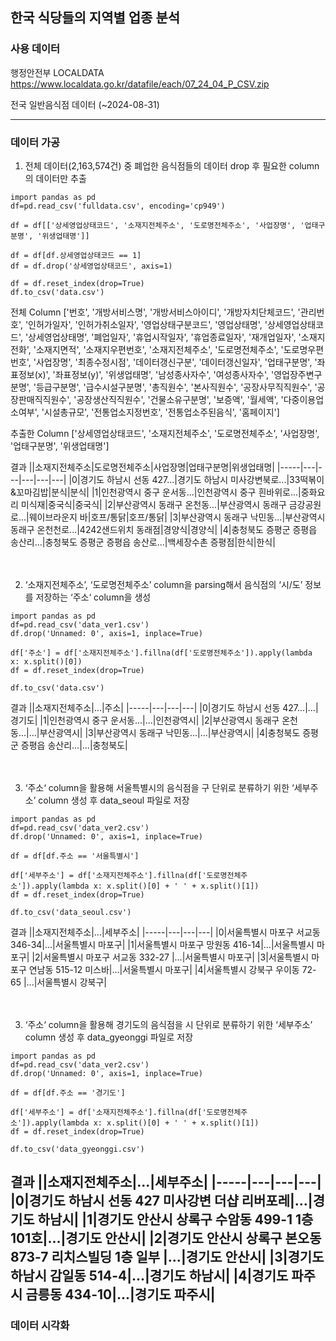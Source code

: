 ## 한국 식당들의 지역별 업종 분석

### 사용 데이터 

행정안전부 LOCALDATA <https://www.localdata.go.kr/datafile/each/07_24_04_P_CSV.zip>

전국 일반음식점 데이터 (~2024-08-31)

---
### 데이터 가공

1. 전체 데이터(2,163,574건) 중 폐업한 음식점들의 데이터 drop 후 필요한 column의 데이터만 추출 

```
import pandas as pd
df=pd.read_csv('fulldata.csv', encoding='cp949')

df = df[['상세영업상태코드', '소재지전체주소', '도로명전체주소', '사업장명', '업태구분명', '위생업태명']]

df = df[df.상세영업상태코드 == 1]
df = df.drop('상세영업상태코드', axis=1)

df = df.reset_index(drop=True)
df.to_csv('data.csv')
```

전체 Column ['번호', '개방서비스명', '개방서비스아이디', '개방자치단체코드', '관리번호', '인허가일자', '인허가취소일자',
       '영업상태구분코드', '영업상태명', '상세영업상태코드', '상세영업상태명', '폐업일자', '휴업시작일자', '휴업종료일자',
       '재개업일자', '소재지전화', '소재지면적', '소재지우편번호', '소재지전체주소', '도로명전체주소', '도로명우편번호',
       '사업장명', '최종수정시점', '데이터갱신구분', '데이터갱신일자', '업태구분명', '좌표정보(x)', '좌표정보(y)',
       '위생업태명', '남성종사자수', '여성종사자수', '영업장주변구분명', '등급구분명', '급수시설구분명', '총직원수',
       '본사직원수', '공장사무직직원수', '공장판매직직원수', '공장생산직직원수', '건물소유구분명', '보증액', '월세액',
       '다중이용업소여부', '시설총규모', '전통업소지정번호', '전통업소주된음식', '홈페이지']

추출한 Column ['상세영업상태코드', '소재지전체주소', '도로명전체주소', '사업장명', '업태구분명', '위생업태명']

결과
||소재지전체주소|도로명전체주소|사업장명|업태구분명|위생업태명|
|-----|---|---|---|---|---|
|0|경기도 하남시 선동 427...|경기도 하남시 미사강변북로...|33떡볶이&꼬마김밥|분식|분식|
|1|인천광역시 중구 운서동...|인천광역시 중구 흰바위로...|중화요리 미식재|중국식|중국식|
|2|부산광역시 동래구 온천동...|부산광역시 동래구 금강공원로...|웨이브라운지 바|호프/통닭|호프/통닭|
|3|부산광역시 동래구 낙민동...|부산광역시 동래구 온천천로...|4242샌드위치 동래점|경양식|경양식|
|4|충청북도 증평군 증평읍 송산리...|충청북도 증평군 증평읍 송산로...|백세장수촌 증평점|한식|한식|


　

 
2. ‘소재지전체주소’, ‘도로명전체주소’ column을 parsing해서 음식점의 ‘시/도’ 정보를 저장하는 ‘주소‘ column을 생성
```
import pandas as pd
df=pd.read_csv('data_ver1.csv')
df.drop('Unnamed: 0', axis=1, inplace=True)

df['주소'] = df['소재지전체주소'].fillna(df['도로명전체주소']).apply(lambda x: x.split()[0])
df = df.reset_index(drop=True)

df.to_csv('data.csv')
```
결과
||소재지전체주소|...|주소|
|-----|---|---|---|
|0|경기도 하남시 선동 427...|...|경기도|
|1|인천광역시 중구 운서동...|...|인천광역시|
|2|부산광역시 동래구 온천동...|...|부산광역시|
|3|부산광역시 동래구 낙민동...|...|부산광역시|
|4|충청북도 증평군 증평읍 송산리...|...|충청북도|


　

 
3. ‘주소‘ column을 활용해 서울특별시의 음식점을 구 단위로 분류하기 위한 ‘세부주소’ column 생성 후 data_seoul 파일로 저장
```
import pandas as pd
df=pd.read_csv('data_ver2.csv')
df.drop('Unnamed: 0', axis=1, inplace=True)

df = df[df.주소 == '서울특별시']

df['세부주소'] = df['소재지전체주소'].fillna(df['도로명전체주소']).apply(lambda x: x.split()[0] + ' ' + x.split()[1])
df = df.reset_index(drop=True)

df.to_csv('data_seoul.csv')
```
결과
||소재지전체주소|...|세부주소|
|-----|---|---|---|
|0|서울특별시 마포구 서교동 346-34|...|서울특별시 마포구|
|1|서울특별시 마포구 망원동 416-14|...|서울특별시 마포구|
|2|서울특별시 마포구 서교동 332-27 |...|서울특별시 마포구|
|3|서울특별시 마포구 연남동 515-12 미스바|...|서울특별시 마포구|
|4|서울특별시 강북구 우이동 72-65 |...|서울특별시 강북구|


　

 
3. ‘주소‘ column을 활용해 경기도의 음식점을 시 단위로 분류하기 위한 ‘세부주소’ column 생성 후 data_gyeonggi 파일로 저장
```
import pandas as pd
df=pd.read_csv('data_ver2.csv')
df.drop('Unnamed: 0', axis=1, inplace=True)

df = df[df.주소 == '경기도']

df['세부주소'] = df['소재지전체주소'].fillna(df['도로명전체주소']).apply(lambda x: x.split()[0] + ' ' + x.split()[1])
df = df.reset_index(drop=True)

df.to_csv('data_gyeonggi.csv')
```
결과
||소재지전체주소|...|세부주소|
|-----|---|---|---|
|0|경기도 하남시 선동 427 미사강변 더샵 리버포레|...|경기도 하남시|
|1|경기도 안산시 상록구 수암동 499-1 1층 101호|...|경기도 안산시|
|2|경기도 안산시 상록구 본오동 873-7 리치스빌딩 1층 일부 |...|경기도 안산시|
|3|경기도 하남시 감일동 514-4|...|경기도 하남시|
|4|경기도 파주시 금릉동 434-10|...|경기도 파주시|
---
### 데이터 시각화
